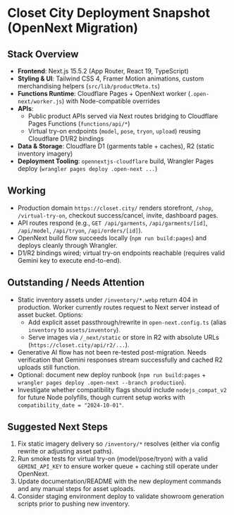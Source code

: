 # Closet City Deployment Snapshot (OpenNext Migration)

## Stack Overview
- **Frontend**: Next.js 15.5.2 (App Router, React 19, TypeScript)
- **Styling & UI**: Tailwind CSS 4, Framer Motion animations, custom merchandising helpers (`src/lib/productMeta.ts`)
- **Functions Runtime**: Cloudflare Pages + OpenNext worker (`.open-next/worker.js`) with Node-compatible overrides
- **APIs**:
  - Public product APIs served via Next routes bridging to Cloudflare Pages Functions (`functions/api/*`)
  - Virtual try-on endpoints (`model`, `pose`, `tryon`, `upload`) reusing Cloudflare D1/R2 bindings
- **Data & Storage**: Cloudflare D1 (garments table + caches), R2 (static inventory imagery)
- **Deployment Tooling**: `opennextjs-cloudflare` build, Wrangler Pages deploy (`wrangler pages deploy .open-next ...`)

## Working
- Production domain `https://closet.city/` renders storefront, `/shop`, `/virtual-try-on`, checkout success/cancel, invite, dashboard pages.
- API routes respond (e.g., `GET /api/garments`, `/api/garments/[id]`, `/api/model`, `/api/tryon`, `/api/orders/[id]`).
- OpenNext build flow succeeds locally (`npm run build:pages`) and deploys cleanly through Wrangler.
- D1/R2 bindings wired; virtual try-on endpoints reachable (requires valid Gemini key to execute end-to-end).

## Outstanding / Needs Attention
- Static inventory assets under `/inventory/*.webp` return 404 in production. Worker currently routes request to Next server instead of asset bucket. Options:
  - Add explicit asset passthrough/rewrite in `open-next.config.ts` (alias `inventory` to `assets/inventory`).
  - Serve images via `/_next/static` or store in R2 with absolute URLs (`https://closet.city/api/r2/...`).
- Generative AI flow has not been re-tested post-migration. Needs verification that Gemini responses stream successfully and cached R2 uploads still function.
- Optional: document new deploy runbook (`npm run build:pages` + `wrangler pages deploy .open-next --branch production`).
- Investigate whether compatibility flags should include `nodejs_compat_v2` for future Node polyfills, though current setup works with `compatibility_date = "2024-10-01"`.

## Suggested Next Steps
1. Fix static imagery delivery so `/inventory/*` resolves (either via config rewrite or adjusting asset paths).
2. Run smoke tests for virtual try-on (model/pose/tryon) with a valid `GEMINI_API_KEY` to ensure worker queue + caching still operate under OpenNext.
3. Update documentation/README with the new deployment commands and any manual steps for asset uploads.
4. Consider staging environment deploy to validate showroom generation scripts prior to pushing new inventory.
